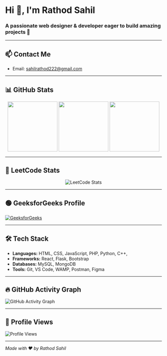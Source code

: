 # Hi 👋, I'm Rathod Sahil

### A passionate web designer & developer eager to build amazing projects 🚀

---

## 📫 Contact Me
- Email: sahilrathod222@gmail.com  

---

## 📊 GitHub Stats

<p align="center">
  <img height="160" src="https://github-readme-stats.vercel.app/api?username=sahil6354764&show_icons=true&theme=radical" />
  <img height="160" src="https://github-readme-streak-stats.herokuapp.com/?user=sahil6354764&theme=radical" />
  <img height="160" src="https://github-readme-stats.vercel.app/api/top-langs/?username=sahil6354764&layout=compact&theme=radical" />
</p>

---

## 🚀 LeetCode Stats

<p align="center">
  <img src="https://leetcard.jacoblin.cool/rathod_sahil?theme=dark&font=baloo&ext=contest" alt="LeetCode Stats" />
</p>

---

## 🟢 GeeksforGeeks Profile

[![GeeksforGeeks](https://img.shields.io/badge/GeeksforGeeks-%2300FF00.svg?style=flat&logo=geeksforgeeks&logoColor=white)](https://auth.geeksforgeeks.org/user/rathod_sahil)

---

## 🛠️ Tech Stack

- **Languages:** HTML, CSS, JavaScript, PHP, Python, C++, 
- **Frameworks:** React, Flask, Bootstrap  
- **Databases:** MySQL, MongoDB  
- **Tools:** Git, VS Code, WAMP, Postman, Figma 

---

## 🔥 GitHub Activity Graph

![GitHub Activity Graph](https://github-readme-activity-graph.vercel.app/graph?username=sahil6354764&theme=rogue)

---

## 👀 Profile Views

![Profile Views](https://komarev.com/ghpvc/?username=sahil6354764&label=Profile%20views&color=0e75b6&style=flat)

---

*Made with ❤️ by Rathod Sahil*
